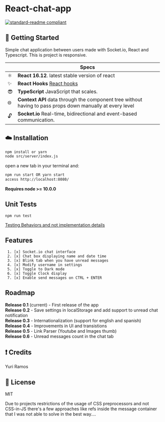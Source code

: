 # React-chat-app

[![standard-readme compliant](https://img.shields.io/badge/readme%20style-standard-brightgreen.svg?style=flat-square)](https://github.com/RichardLitt/standard-readme)

## :octopus: Getting Started

Simple chat application between users made with Socket.io, React and Typescript. This is project is responsive.

|     | Specs                                                                                                     |
| --- | --------------------------------------------------------------------------------------------------------- |
| ⚛️  | **React 16.12**. latest stable version of react                                                           |
| ✨  | **React Hooks** [React hooks](https://reactjs.org/docs/hooks-intro.html)                                  |
| 😎  | **TypeScript** JavaScript that scales.                                                                    |
| 🌐  | **Context API** data through the component tree without having to pass props down manually at every level |
| 🔓  | **Socket.io** Real-time, bidirectional and event-based communication.                                     |

## :cloud: Installation

```sh
npm install or yarn
node src/server/index.js
```

open a new tab in your terminal and:

```sh
npm run start OR yarn start
access http://localhost:8080/
```

**Requires node >= 10.0.0**

## Unit Tests

`npm run test`

[Testing Behaviors and not implementation details](https://kentcdodds.com/blog/testing-implementation-details)

## Features

```
 1. [x] Socket.io chat interface
 2. [x] Chat box displaying name and date time
 3. [x] Blink tab when you have unread messages
 4. [x] Modify username in settings
 5. [x] Toggle to Dark mode
 6. [x] Toggle Clock display
 7. [x] Enable send messages on CTRL + ENTER
```

## Roadmap

**Release 0.1** (current) - First release of the app</br>
**Release 0.2** - Save settings in localStorage and add support to unread chat notification</br>
**Release 0.3** - Internationalization (support for english and spanish)</br>
**Release 0.4** - Improvements in UI and transistions</br>
**Release 0.5** - Link Parser (Youtube and Images thumb)</br>
**Release 0.6** - Unread messages count in the chat tab</br>

## :exclamation: Credits

Yuri Ramos

## :scroll: License

MIT

Due to projects restrictions of the usage of CSS preprocessors and not CSS-in-JS there's a few approaches like refs inside the message container that I was not able to solve in the best way....
